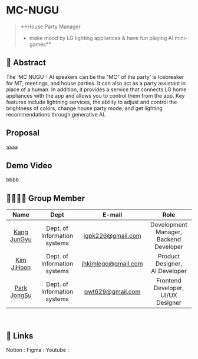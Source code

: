 # MC-NUGU
> **House Party Manager
> - make mood by LG lighting appliances & have fun playing AI mini-games**

## 📌 Abstract
The 'MC NUGU - AI speakers can be the "MC" of the party' is Icebreaker for MT, meetings, and house parties. It can also act as a party assistant in place of a human.
In  addition, it  provides  a  service  that  connects  LG home appliances with the app and allows you to control them from the app. Key features include lightning services, the ability to adjust and  control  the  brightness  of  colors,  change  house  party  mode, and get lighting recommendations through generative AI. 

## Proposal
aaaa

## Demo Video
bbbb

## 👨‍👨‍👧‍👧 Group Member
|Name|Dept|E-mail|Role|
|:---:|:---:|:---:|:---:|
|[Kang JunGyu](https://github.com/jgpk226)|Dept. of Information systems|jgpk226@gmail.com|Development Manager, <br/>Backend Developer|
|[Kim JiHoon](https://github.com/wild-turkey)|Dept. of Information systems|jhkimlego@gmail.com|Product Designer, <br/>AI Developer|
|[Park JongSu](https://github.com/orangejoam)|Dept. of Information systems|qwt629@gmail.com|Frontend Developer, <br/>UI/UX Designer|
<br>

## 🔗 Links
Notion : 
Figma : 
Youtube : 

